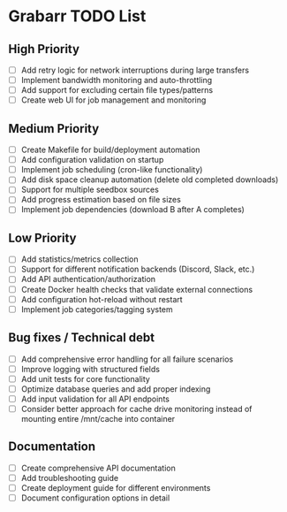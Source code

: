# Grabarr TODO List

## High Priority
- [ ] Add retry logic for network interruptions during large transfers
- [ ] Implement bandwidth monitoring and auto-throttling
- [ ] Add support for excluding certain file types/patterns
- [ ] Create web UI for job management and monitoring

## Medium Priority
- [ ] Create Makefile for build/deployment automation
- [ ] Add configuration validation on startup
- [ ] Implement job scheduling (cron-like functionality)
- [ ] Add disk space cleanup automation (delete old completed downloads)
- [ ] Support for multiple seedbox sources
- [ ] Add progress estimation based on file sizes
- [ ] Implement job dependencies (download B after A completes)

## Low Priority
- [ ] Add statistics/metrics collection
- [ ] Support for different notification backends (Discord, Slack, etc.)
- [ ] Add API authentication/authorization
- [ ] Create Docker health checks that validate external connections
- [ ] Add configuration hot-reload without restart
- [ ] Implement job categories/tagging system

## Bug fixes / Technical debt
- [ ] Add comprehensive error handling for all failure scenarios
- [ ] Improve logging with structured fields
- [ ] Add unit tests for core functionality
- [ ] Optimize database queries and add proper indexing
- [ ] Add input validation for all API endpoints
- [ ] Consider better approach for cache drive monitoring instead of mounting entire /mnt/cache into container

## Documentation
- [ ] Create comprehensive API documentation
- [ ] Add troubleshooting guide
- [ ] Create deployment guide for different environments
- [ ] Document configuration options in detail